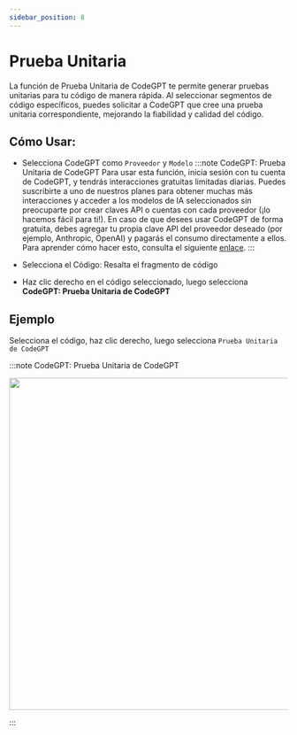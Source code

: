 ```yaml
---
sidebar_position: 8
---
```


# Prueba Unitaria

La función de Prueba Unitaria de CodeGPT te permite generar pruebas unitarias para tu código de manera rápida. Al seleccionar segmentos de código específicos, puedes solicitar a CodeGPT que cree una prueba unitaria correspondiente, mejorando la fiabilidad y calidad del código.

## Cómo Usar:

- Selecciona CodeGPT como `Proveedor` y `Modelo`
  :::note CodeGPT: Prueba Unitaria de CodeGPT
  Para usar esta función, inicia sesión con tu cuenta de CodeGPT, y tendrás interacciones gratuitas limitadas diarias. Puedes suscribirte a uno de nuestros planes para obtener muchas más interacciones y acceder a los modelos de IA seleccionados sin preocuparte por crear claves API o cuentas con cada proveedor (¡lo hacemos fácil para ti!). En caso de que desees usar CodeGPT de forma gratuita, debes agregar tu propia clave API del proveedor deseado (por ejemplo, Anthropic, OpenAI) y pagarás el consumo directamente a ellos.
  Para aprender cómo hacer esto, consulta el siguiente [enlace](https://help.codegpt.co/en/articles/9939744-connect-codegpt-to-vscode).
  :::

- Selecciona el Código: Resalta el fragmento de código
- Haz clic derecho en el código seleccionado, luego selecciona **CodeGPT: Prueba Unitaria de CodeGPT**

## Ejemplo

Selecciona el código, haz clic derecho, luego selecciona `Prueba Unitaria de CodeGPT`

:::note CodeGPT: Prueba Unitaria de CodeGPT

<p align="center">
  <img width="850" height="600" src="https://github.com/davila7/code-gpt-docs/assets/37567214/fc3d47ca-cf39-4412-b7af-ecf5ef7f8098" />
</p>
:::
